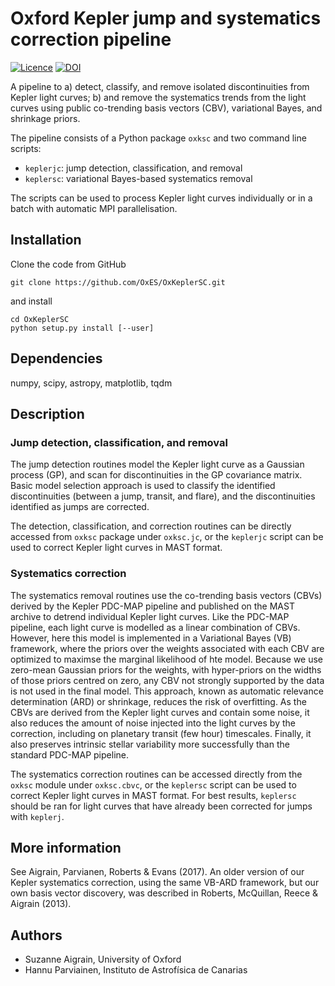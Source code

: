 # Oxford Kepler jump and systematics correction pipeline

[![Licence](http://img.shields.io/badge/license-GPLv3-blue.svg?style=flat)](http://www.gnu.org/licenses/gpl-3.0.html)
[![DOI](https://zenodo.org/badge/5871/hpparvi/PyTransit.svg)](https://zenodo.org/badge/latestdoi/5871/hpparvi/PyTransit)

A pipeline to a) detect, classify, and remove isolated discontinuities
from Kepler light curves; b) and remove the systematics trends from
the light curves using public co-trending basis vectors (CBV),
variational Bayes, and shrinkage priors.

The pipeline consists of a Python package `oxksc` and two command line scripts:

- `keplerjc`: jump detection, classification, and removal
- `keplersc`: variational Bayes-based systematics removal 

The scripts can be used to process Kepler light curves individually or in a batch
with automatic MPI parallelisation.

## Installation

Clone the code from GitHub

    git clone https://github.com/OxES/OxKeplerSC.git

and install

    cd OxKeplerSC
    python setup.py install [--user]

## Dependencies

numpy, scipy, astropy, matplotlib, tqdm

## Description

### Jump detection, classification, and removal

The jump detection routines model the Kepler light curve as a Gaussian
process (GP), and scan for discontinuities in the GP covariance matrix.
Basic model selection approach is used to classify the identified 
discontinuities (between a jump, transit, and flare), and the discontinuities
identified as jumps are corrected.

The detection, classification, and correction routines can be directly
accessed from `oxksc` package under `oxksc.jc`, or the `keplerjc` script 
can be used to correct Kepler light curves in MAST format.

### Systematics correction

The systematics removal routines use the co-trending basis vectors (CBVs) derived by the
Kepler PDC-MAP pipeline and published on the MAST archive to detrend
individual Kepler light curves. Like the PDC-MAP pipeline, each light
curve is modelled as a linear combination of CBVs. However, here this
model is implemented in a Variational Bayes (VB) framework, where the
priors over the weights associated with each CBV are optimized to
maximse the marginal likelihood of hte model. Because we use zero-mean
Gaussian priors for the weights, with hyper-priors on the widths of
those priors centred on zero, any CBV not strongly supported by the
data is not used in the final model. This approach, known as automatic
relevance determination (ARD) or shrinkage, reduces the risk of
overfitting. As the CBVs are derived from the Kepler light curves and
contain some noise, it also reduces the amount of noise injected into
the light curves by the correction, including on planetary transit
(few hour) timescales. Finally, it also preserves intrinsic stellar
variability more successfully than the standard PDC-MAP pipeline.

The systematics correction routines can be accessed directly from the
`oxksc` module under `oxksc.cbvc`, or the `keplersc` script can be 
used to correct Kepler light curves in MAST format. For best results,
`keplersc` should be ran for light curves that have already been corrected for
jumps with `keplerj`.

## More information

See Aigrain, Parvianen, Roberts & Evans (2017). An
older version of our Kepler systematics correction, using the same
VB-ARD framework, but our own basis vector discovery, was described in
Roberts, McQuillan, Reece & Aigrain (2013).

## Authors

- Suzanne Aigrain, University of Oxford
- Hannu Parviainen, Instituto de Astrofísica de Canarias
